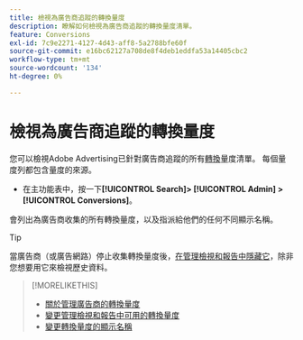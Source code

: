```yaml
---
title: 檢視為廣告商追蹤的轉換量度
description: 瞭解如何檢視為廣告商追蹤的轉換量度清單。
feature: Conversions
exl-id: 7c9e2271-4127-4d43-aff8-5a2788bfe60f
source-git-commit: e16bc62127a708de8f4deb1eddfa53a14405cbc2
workflow-type: tm+mt
source-wordcount: '134'
ht-degree: 0%

---
```


# 檢視為廣告商追蹤的轉換量度

您可以檢視Adobe Advertising已針對廣告商追蹤的所有[轉換](/help/search-social-commerce/glossary.md#c-d)量度清單。 每個量度列都包含量度的來源。

* 在主功能表中，按一下&#x200B;**[!UICONTROL Search]> [!UICONTROL Admin] >[!UICONTROL Conversions]**。

會列出為廣告商收集的所有轉換量度，以及指派給他們的任何不同顯示名稱。

>[!TIP]
>
>當廣告商（或廣告網路）停止收集轉換量度後，[在管理檢視和報告中隱藏它](conversion-metric-edit-available.md)，除非您想要用它來檢視歷史資料。

>[!MORELIKETHIS]
>
>* [關於管理廣告商的轉換量度](conversion-metric-about.md)
>* [變更管理檢視和報告中可用的轉換量度](conversion-metric-edit-available.md)
>* [變更轉換量度的顯示名稱](conversion-metric-edit-display-name.md)
